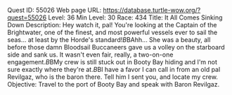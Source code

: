 Quest ID: 55026
Web page URL: https://database.turtle-wow.org/?quest=55026
Level: 36
Min Level: 30
Race: 434
Title: It All Comes Sinking Down
Description: Hey watch it, pal! You're looking at the Captain of the Brightwater, one of the finest, and most powerful vessels ever to sail the seas... at least by the Horde's standard!$B$BAhh... She was a beauty, all before those damn Bloodsail Buccaneers gave us a volley on the starboard side and sank us. It wasn't even fair, really, a two-on-one engagement.$B$BMy crew is still stuck out in Booty Bay hiding and I'm not sure exactly where they're at.$B$BI have a favor I can call in from an old pal Revilgaz, who is the baron there. Tell him I sent you, and locate my crew.
Objective: Travel to the port of Booty Bay and speak with Baron Revilgaz.
